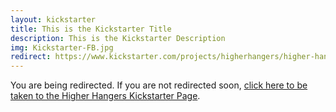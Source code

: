 ```yaml
---
layout: kickstarter
title: This is the Kickstarter Title
description: This is the Kickstarter Description
img: Kickstarter-FB.jpg
redirect: https://www.kickstarter.com/projects/higherhangers/higher-hangers-space-saving-closet-organization-re?utm_source=facebook_ads&utm_medium=cpc&utm_content=facebook_ads_08&utm_campaign=kspledges
---
```


You are being redirected. If you are not redirected soon, <a href="{{ page.redirect }}">click here to be taken to the Higher Hangers Kickstarter Page</a>.

